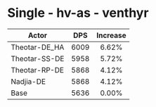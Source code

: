 # Single - hv-as - venthyr
| Actor | DPS | Increase |
|---|:---:|:---:|
|Theotar-DE_HA|6009|6.62%|
|Theotar-SS-DE|5958|5.72%|
|Theotar-RP-DE|5868|4.12%|
|Nadjia-DE|5868|4.12%|
|Base|5636|0.00%|
